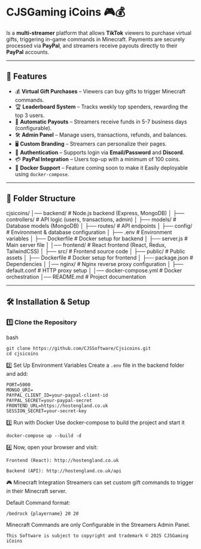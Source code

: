 # CJSGaming iCoins 🎮💰

Is a **multi-streamer** platform that allows **TikTok** viewers to purchase virtual gifts, triggering in-game commands in Minecraft. Payments are securely processed via **PayPal**, and streamers receive payouts directly to their **PayPal** accounts.

---

## 🌟 Features
- 💰 **Virtual Gift Purchases** – Viewers can buy gifts to trigger Minecraft commands.
- 🏆 **Leaderboard System** – Tracks weekly top spenders, rewarding the top 3 users.
- 🔄 **Automatic Payouts** – Streamers receive funds in 5-7 business days (configurable).
- 🛠 **Admin Panel** – Manage users, transactions, refunds, and balances.
- 🖥 **Custom Branding** – Streamers can personalize their pages.
- 🔑 **Authentication** – Supports login via **Email/Password** and **Discord**.
- 💳 **PayPal Integration** – Users top-up with a minimum of 100 coins.
- 🚀 **Docker Support** – Feature coming soon to make it Easily deployable using `docker-compose`.

---

## 📂 Folder Structure
cjsicoins/ 
│── backend/ # Node.js backend (Express, MongoDB) 
│ ├── controllers/ # API logic (users, transactions, admin) 
│ ├── models/ # Database models (MongoDB) │ 
├── routes/ # API endpoints 
│ ├── config/ # Environment & database configuration 
│ ├── .env # Environment variables 
│ ├── Dockerfile # Docker setup for backend 
│ ├── server.js # Main server file 
│ │── frontend/ # React frontend (React, Redux, TailwindCSS) 
│ ├── src/ # Frontend source code 
│ ├── public/ # Public assets 
│ ├── Dockerfile # Docker setup for frontend 
│ ├── package.json # Dependencies 
│ │── nginx/ # Nginx reverse proxy configuration 
│ ├── default.conf # HTTP proxy setup 
│ │── docker-compose.yml # Docker orchestration 
│── README.md # Project documentation

---

## 🛠 Installation & Setup

### **1️⃣ Clone the Repository**
bash
```
git clone https://github.com/CJSSoftware/Cjsicoins.git
cd cjsicoins
```

2️⃣ Set Up Environment Variables
Create a `.env` file in the backend folder and add:
```
PORT=5000
MONGO_URI=
PAYPAL_CLIENT_ID=your-paypal-client-id
PAYPAL_SECRET=your-paypal-secret
FRONTEND_URL=https://hostengland.co.uk
SESSION_SECRET=your-secret-key
```
3️⃣ Run with Docker
Use docker-compose to build the project and start it
```
docker-compose up --build -d
```

4️⃣ Now, open your browser and visit:
```
Frontend (React): http://hostengland.co.uk
```
```
Backend (API): http://hostengland.co.uk/api
```

🎮 Minecraft Integration
Streamers can set custom gift commands to trigger in their Minecraft server.

Default Command format:
```
/bedrock {playername} 20 20
```

Minecraft Commands are only Configurable in the Streamers Admin Panel.

```
This Software is subject to copyright and trademark ©️ 2025 CJSGaming iCoins
```
